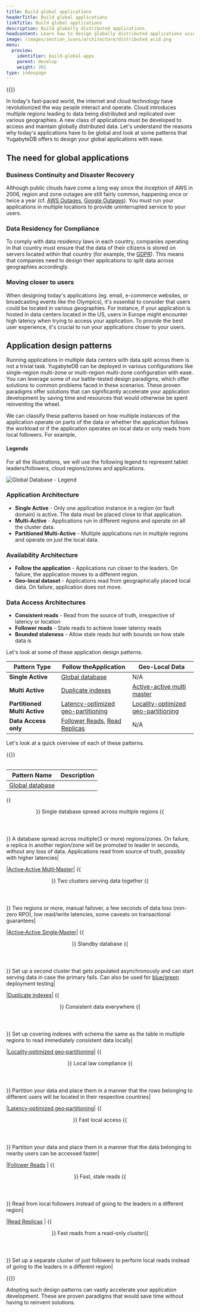 ```yaml
---
title: Build global applications
headerTitle: Build global applications
linkTitle: Build global applications
description: Build globally distributed applications.
headcontent: Learn how to design globally distributed applications using simple patterns
image: /images/section_icons/architecture/distributed_acid.png
menu:
  preview:
    identifier: build-global-apps
    parent: develop
    weight: 201
type: indexpage
---
```


{{<srcdiagram href="https://docs.google.com/presentation/d/1lEajQyVZLhmHRKmBxunf1LucWkQkrJ3rIthoHxZvyQc/edit#slide=id.g22bc5dd47b0_0_18">}}

In today's fast-paced world, the internet and cloud technology have revolutionized the way people interact and operate. Cloud introduces multiple regions leading to data being distributed and replicated over various geographies. A new class of applications must be developed to access and maintain globally distributed data. Let's understand the reasons why today's applications have to be global and look at some patterns that YugabyteDB offers to design your global applications with ease.

## The need for global applications

### Business Continuity and Disaster Recovery

Although public clouds have come a long way since the inception of AWS in 2006, region and zone outages are still fairly common, happening once or twice a year (cf. [AWS Outages](https://en.wikipedia.org/wiki/Timeline_of_Amazon_Web_Services#Amazon_Web_Services_outages), [Google Outages](https://en.wikipedia.org/wiki/Google_services_outages#:~:text=During%20eight%20episodes%2C%20one%20in,Google%20service%20in%20August%202013)). You must run your applications in multiple locations to provide uninterrupted service to your users.

### Data Residency for Compliance

To comply with data residency laws in each country, companies operating in that country must ensure that the data of their citizens is stored on servers located within that country (for example, the [GDPR](https://en.wikipedia.org/wiki/General_Data_Protection_Regulation)). This means that companies need to design their applications to split data across geographies accordingly.

### Moving closer to users

When designing today's applications (eg. email, e-commerce websites, or broadcasting events like the Olympics), it's essential to consider that users could be located in various geographies. For instance, if your application is hosted in data centers located in the US, users in Europe might encounter high latency when trying to access your application. To provide the best user experience, it's crucial to run your applications closer to your users.

## Application design patterns

Running applications in multiple data centers with data split across them is not a trivial task. YugabyteDB can be deployed in various configurations like single-region multi-zone or multi-region multi-zone configuration with ease. You can leverage some of our battle-tested design paradigms, which offer solutions to common problems faced in these scenarios. These proven paradigms offer solutions that can significantly accelerate your application development by saving time and resources that would otherwise be spent reinventing the wheel.

We can classify these patterns based on how multiple instances of the application operate on parts of the data or whether the application follows the workload or if the application operates on local data or only reads from local followers. For example,

#### Legends

For all the illustrations, we will use the following legend to represent tablet leaders/followers, cloud regions/zones and applications.

![Global Database - Legend](/images/develop/global-apps/global-database-legend.png)

### Application Architecture

- **Single Active** - Only one application instance in a region (or fault domain) is active. The data must be placed close to that application.
- **Multi-Active** - Applications run in different regions and operate on all the cluster data.
- **Partitioned Multi-Active** - Multiple applications run in multiple regions and operate on just the local data.

### Availability Architecture

- **Follow the application** - Applications run closer to the leaders. On failure, the application moves to a different region.
- **Geo-local dataset** - Applications read from geographically placed local data. On failure, application does not move.

### Data Access Architectures

- **Consistent reads** - Read from the source of truth, irrespective of latency or location
- **Follower reads** - Stale reads  to achieve lower latency reads
- **Bounded staleness** - Allow stale reads but with bounds on how stale data is

Let's look at some of these application design patterns.

|         Pattern Type         |                         Follow theApplication                           |                              Geo-Local Data                               |
| ---------------------------- | ----------------------------------------------------------------------- | ------------------------------------------------------------------------- |
| **Single Active**            | [Global database](./global-database)                                    | N/A                                                                       |
| **Multi Active**             | [Duplicate indexes](./duplicate-indexes)                                | [Active-active multi master](./active-active-multi-master)                |
| **Partitioned Multi Active** | [Latency-optimized geo-partitioning](./latency-optimized-geo-partition) | [Locality-optimized geo-partitioning](./locality-optimized-geo-partition) |
| **Data Access only**         | [Follower Reads](./follower-reads), [Read Replicas](./read-replicas)    | N/A                                                                       |

Let's look at a quick overview of each of these patterns.

{{<table>}}

| Pattern Name | Description |
| ------- | ----------- |
| [Global database](./global-database) |
{{<header Level="6">}} Single database spread across multiple regions {{</header>}}
A database spread across multiple(3 or more) regions/zones. On failure, a replica in another region/zone will be promoted to leader in seconds, without any loss of data.
Applications read from source of truth, possibly with higher latencies|

|[Active&#8209;Active Multi&#8209;Master](./active-active-multi-master)|
{{<header Level="6">}} Two clusters serving data together {{</header>}}
Two regions or more, manual failover, a few seconds of data loss (non-zero RPO), low read/write latencies, some caveats on transactional guarantees|

|[Active&#8209;Active Single&#8209;Master](./active-active-single-master)|
{{<header Level="6">}} Standby database {{</header>}}
Set up a second cluster that gets populated asynchronously and can start serving data in case the primary fails. Can also be used for [blue/green](https://en.wikipedia.org/wiki/Blue-green_deployment) deployment testing|

|[Duplicate indexes](./duplicate-indexes)|
{{<header Level="6">}} Consistent data everywhere {{</header>}}
Set up covering indexes with schema the same as the table in multiple regions to read immediately consistent data locally|

|[Locality&#8209;optimized geo&#8209;partitioning](./locality-optimized-geo-partition)|
{{<header Level="6">}} Local law compliance {{</header>}}
Partition your data and place them in a manner that the rows belonging to different users will be located in their respective countries|

|[Latency&#8209;optimized geo&#8209;partitioning](./latency-optimized-geo-partition)|
{{<header Level="6">}} Fast local access {{</header>}}
Partition your data and place them in a manner that the data belonging to nearby users can be accessed faster|

|[Follower Reads](./follower-reads) |
{{<header Level="6">}} Fast, stale reads {{</header>}}
Read from local followers instead of going to the leaders in a different region|

|[Read Replicas](./read-replicas) |
{{<header Level="6">}} Fast reads from a read-only cluster{{</header>}}
Set up a separate cluster of just followers to perform local reads instead of going to the leaders in a different region|

{{</table>}}

Adopting such design patterns can vastly accelerate your application development. These are proven paradigms that would save time without having to reinvent solutions.

